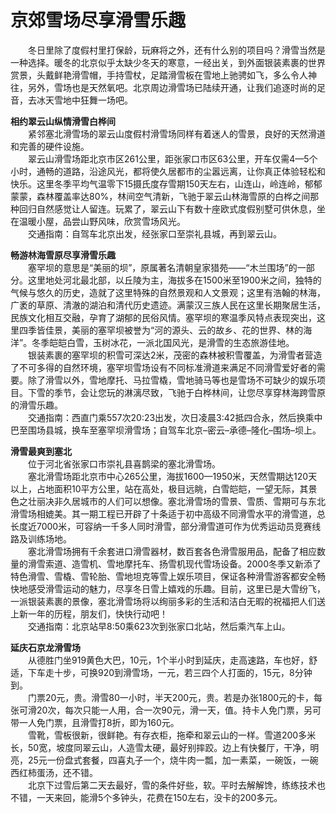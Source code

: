# 京郊雪场尽享滑雪乐趣  

&emsp;&emsp;冬日里除了度假村里打保龄，玩麻将之外，还有什么别的项目吗？滑雪当然是一种选择。暖冬的北京似乎太缺少冬天的寒意，一经出关，到外面银装素裹的世界赏景，头戴鲜艳滑雪帽，手持雪杖，足踏滑雪板在雪地上驰骋如飞，多么令人神往，另外，雪场也是天然氧吧。北京周边滑雪场已陆续开通，让我们追逐时尚的足音，去冰天雪地中狂舞一场吧。  

**相约翠云山纵情滑雪白桦间**  
&emsp;&emsp;紧邻塞北滑雪场的翠云山度假村滑雪场同样有着迷人的雪景，良好的天然滑道和完善的硬件设施。  
&emsp;&emsp;翠云山滑雪场距北京市区261公里，距张家口市区63公里，开车仅需4—5个小时，通畅的道路，沿途风光，都将使久居都市的尘嚣远离，让你真正体验轻松和快乐。这里冬季平均气温零下15摄氏度存雪期150天左右，山连山，岭连岭，郁郁蒙蒙，森林覆盖率达80%，林间空气清新，飞驰于翠云山林海雪原的白桦之间那种回归自然感觉让人留连。玩累了，翠云山下有数十座欧式度假别墅可供休息，坐在温暖小屋，品尝山野风味，欣赏雪场风光。  
&emsp;&emsp;交通指南：自驾车北京出发，经张家口至崇礼县城，再到翠云山。  

**畅游林海雪原尽享滑雪乐趣**  
&emsp;&emsp;塞罕坝的意思是“美丽的坝”，原属著名清朝皇家猎苑——“木兰围场”的一部分。这里地处河北最北部，以丘陵为主，海拔多在1500米至1900米之间，独特的气候与悠久的历史，造就了这里特殊的自然景观和人文景观；这里有浩翰的林海，广袤的草原、清澈的湖泊和清代历史遗迹。满蒙汉三族人民在这里长期聚居生活，民族文化相互交融，孕育了湖郁的民俗风情。塞罕坝的寒温季风特点表现突出，这里四季皆佳景，美丽的塞罕坝被誉为“河的源头、云的故乡、花的世界、林的海洋”。冬季皑皑白雪，玉树冰花，一派北国风光，是滑雪的生态旅游佳地。  
&emsp;&emsp;银装素裹的塞罕坝的积雪可深达2米，茂密的森林被积雪覆盖，为滑雪者营造了不可多得的自然环境，塞罕坝雪场设有不同标准滑道来满足不同滑雪爱好者的需要。除了滑雪以外，雪地摩托、马拉雪橇，雪地骑马等也是雪场不可缺少的娱乐项目。下雪的季节，会让您玩的淋漓尽致，飞驰于白桦林间，让您尽享穿林海跨雪原的滑雪乐趣。  
&emsp;&emsp;交通指南：西直门乘557次20:23出发，次日凌晨3:42抵四合永，然后换乘中巴至围场县城，换车至塞罕坝滑雪场；自驾车北京–密云–承德–隆化–围场–坝上。  

**滑雪最爽到塞北**  
&emsp;&emsp;位于河北省张家口市崇礼县喜鹊梁的塞北滑雪场。  
&emsp;&emsp;塞北滑雪场距北京市中心265公里，海拔1600—1950米，天然雪期达120天以上，占地面积10平方公里，站在高处，极目远眺，白雪皑皑，一望无际，其景色之壮丽决非久居城市的人们可以想像。塞北滑雪场的雪景、雪质、雪期可与东北滑雪场相媲美。其一期工程已开辟了十条适于初中高级不同滑雪水平的滑雪道，总长度近7000米，可容纳一千多人同时滑雪，部分滑雪道可作为优秀运动员竞赛线路及训练场地。  
&emsp;&emsp;塞北滑雪场拥有千余套进口滑雪器材，数百套各色滑雪服用品，配备了相应数量的滑雪索道、造雪机、雪地摩托车、扬雪机现代雪场设备。2000冬季又新添了特色滑雪、雪橇、雪轮胎、雪地坦克等雪上娱乐项目，保证各种滑雪游客都安全畅快地感受滑雪运动的魅力，尽享冬日雪上嬉戏的乐趣。目前，这里已是大雪纷飞，一派银装素裹的景像，塞北滑雪场将以绚丽多彩的生活和洁白无暇的祝福把人们送上新一年的历程，朋友们，快快行动吧！  
&emsp;&emsp;交通指南：北京站早8:50乘623次到张家口北站，然后乘汽车上山。  

**延庆石京龙滑雪场**  
&emsp;&emsp;从德胜门坐919黄色大巴，10元，1个半小时到延庆，走高速路，车也好，舒适，下车走十步，可换920到滑雪场，一元，若三四个人打面的，15元，8分钟到。  
&emsp;&emsp;门票20元，贵。滑雪80一小时，半天200元，贵。若是办张1800元的卡，每张可滑20次，每次只能一人用，合一次90元，滑一天，值。持卡人免门票，另可带一人免门票，且滑雪打8折，即为160元。  
&emsp;&emsp;雪靴，雪板很新，很鲜艳。有存衣柜，拖牵和翠云山的一样。雪道200多米长，50宽，坡度同翠云山，人造雪太硬，最好别摔跤。边上有快餐厅，干净，明亮，25元一份盘式套餐，四喜丸子一个，烧牛肉一瓢，加一素菜，一碗饭，一碗西红柿蛋汤，还不错。  
&emsp;&emsp;北京下过雪后第二天去最好，雪的条件好些，软。平时去解解馋，练练技术也不错，一天来回，能滑5个多钟头，花费在150左右，没卡的200多元。  

